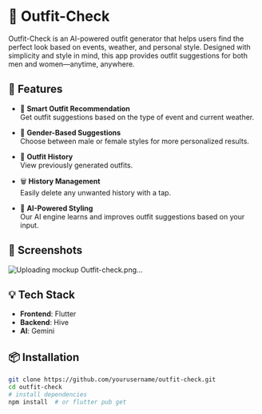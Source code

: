 # 👕 Outfit-Check

Outfit-Check is an AI-powered outfit generator that helps users find the perfect look based on events, weather, and personal style. Designed with simplicity and style in mind, this app provides outfit suggestions for both men and women—anytime, anywhere.

## 🚀 Features

- 🎯 **Smart Outfit Recommendation**  
  Get outfit suggestions based on the type of event and current weather.

- 👫 **Gender-Based Suggestions**  
  Choose between male or female styles for more personalized results.

- 📜 **Outfit History**  
  View previously generated outfits.

- 🗑️ **History Management**  
  Easily delete any unwanted history with a tap.

- 🧠 **AI-Powered Styling**  
  Our AI engine learns and improves outfit suggestions based on your input.

## 📱 Screenshots
![Uploading mockup Outfit-check.png…]()

## 💡 Tech Stack

- **Frontend**: Flutter
- **Backend**: Hive
- **AI**: Gemini

## 📦 Installation

```bash
git clone https://github.com/yourusername/outfit-check.git
cd outfit-check
# install dependencies
npm install  # or flutter pub get

